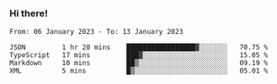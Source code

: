### Hi there!

<!--START_SECTION:waka-->

```text
From: 06 January 2023 - To: 13 January 2023

JSON         1 hr 20 mins    █████████████████▓░░░░░░░   70.75 %
TypeScript   17 mins         ███▓░░░░░░░░░░░░░░░░░░░░░   15.05 %
Markdown     10 mins         ██▒░░░░░░░░░░░░░░░░░░░░░░   09.19 %
XML          5 mins          █▒░░░░░░░░░░░░░░░░░░░░░░░   05.01 %
```

<!--END_SECTION:waka-->
